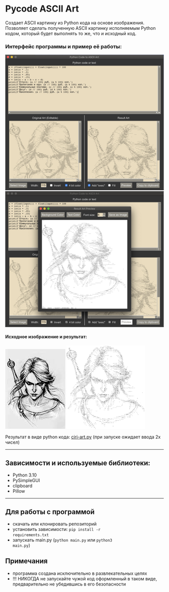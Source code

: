 # Pycode ASCII Art
Создает ASCII картинку из Python кода на основе изображения.
Позволяет сделать полученную ASCII картинку исполняемым Python кодом, 
который будет выполнять то же, что и исходный код.

### Интерфейс программы и пример её работы:
![](./img/main-window.jpg)
![](./img/preview-window.jpg)

#### Исходное изображение и результат:
![](./img/ciri.jpg)
<img src="./img/ciri-result.png" width="250"/>

Результат в виде python кода: 
[ciri-art.py](ciri-art.py)
(при запуске ожидает ввода 2х чисел)

---

## Зависимости и используемые библиотеки:
- Python 3.10
- PySimpleGUI
- clipboard
- Pillow

---

## Для работы с программой

- скачать или клонировать репозиторий
- установить зависимости: <code>pip install -r requirements.txt</code>
- запускать main.py (<code>python main.py</code> или <code>python3 main.py</code>)

## Примечания

- программа создана исключительно в развлекательных целях
- !!! НИКОГДА не запускайте чужой код оформленный в таком виде, предварительно не убедившись в его безопасности

